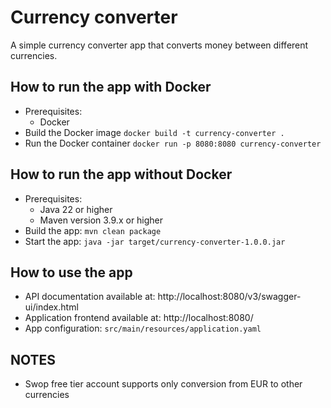 # Currency converter
A simple currency converter app that converts money between different currencies.

## How to run the app with Docker
- Prerequisites:
  - Docker
- Build the Docker image `docker build -t currency-converter .`
- Run the Docker container `docker run -p 8080:8080 currency-converter`

## How to run the app without Docker
- Prerequisites:
  - Java 22 or higher
  - Maven version 3.9.x or higher
- Build the app: `mvn clean package`
- Start the app: `java -jar target/currency-converter-1.0.0.jar`

## How to use the app
- API documentation available at: http://localhost:8080/v3/swagger-ui/index.html
- Application frontend available at: http://localhost:8080/
- App configuration: `src/main/resources/application.yaml`

## NOTES
- Swop free tier account supports only conversion from EUR to other currencies